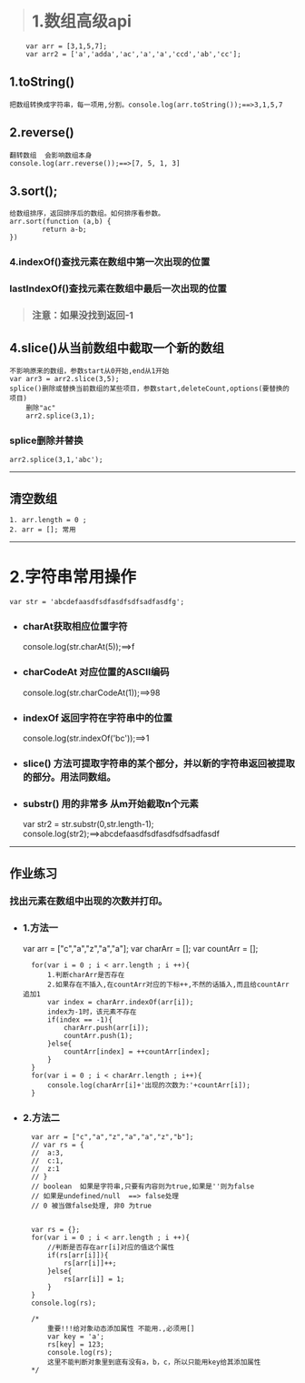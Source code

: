 > # 1.数组高级api
        var arr = [3,1,5,7];
	    var arr2 = ['a','adda','ac','a','a','ccd','ab','cc'];
## 1.toString()
    把数组转换成字符串，每一项用,分割。console.log(arr.toString());==>3,1,5,7
## 2.reverse()
    翻转数组  会影响数组本身
    console.log(arr.reverse());==>[7, 5, 1, 3]
## 3.sort();
    给数组排序，返回排序后的数组。如何排序看参数。
    arr.sort(function (a,b) {
			return a-b;
	})
### 4.indexOf()查找元素在数组中第一次出现的位置
###  lastIndexOf()查找元素在数组中最后一次出现的位置
> ### 注意：如果没找到返回-1


## 4.slice()从当前数组中截取一个新的数组
    不影响原来的数组，参数start从0开始,end从1开始
    var arr3 = arr2.slice(3,5);
    splice()删除或替换当前数组的某些项目，参数start,deleteCount,options(要替换的项目)
		删除"ac"
		arr2.splice(3,1);
### splice删除并替换
    arr2.splice(3,1,'abc');
***
## 清空数组
    1. arr.length = 0 ;
    2. arr = []; 常用
***
# 2.字符串常用操作
    var str = 'abcdefaasdfsdfasdfsdfsadfasdfg';
+ ### charAt获取相应位置字符
    console.log(str.charAt(5));==>f
+ ### charCodeAt  对应位置的ASCII编码
    console.log(str.charCodeAt(1));==>98
+ ### indexOf  返回字符在字符串中的位置
    console.log(str.indexOf('bc'));==>1
+ ### slice()	  方法可提取字符串的某个部分，并以新的字符串返回被提取的部分。用法同数组。
+ ### substr() 用的非常多 从m开始截取n个元素
    var str2 = str.substr(0,str.length-1);
		console.log(str2);==>abcdefaasdfsdfasdfsdfsadfasdf
***
## 作业练习
### 找出元素在数组中出现的次数并打印。
+ ### 1.方法一
    var arr = ["c","a","z","a","a"];
		var charArr = [];
		var countArr = [];

		for(var i = 0 ; i < arr.length ; i ++){
			1.判断charArr是否存在
			2.如果存在不插入,在countArr对应的下标++,不然的话插入,而且给countArr追加1
			var index = charArr.indexOf(arr[i]);
			index为-1时，该元素不存在
			if(index == -1){
				charArr.push(arr[i]);
				countArr.push(1);
			}else{
				countArr[index] = ++countArr[index];
			}
		}
		for(var i = 0 ; i < charArr.length ; i++){
			console.log(charArr[i]+'出现的次数为:'+countArr[i]);
		}
+ ### 2.方法二
		var arr = ["c","a","z","a","a","z","b"];
		// var rs = {
		// 	a:3,
		// 	c:1,
		// 	z:1
		// }
		// boolean  如果是字符串,只要有内容则为true,如果是''则为false
		// 如果是undefined/null  ==> false处理
		// 0 被当做false处理, 非0 为true
		
        
        var rs = {};
		for(var i = 0 ; i < arr.length ; i ++){
			//判断是否存在arr[i]对应的值这个属性
			if(rs[arr[i]]){
				rs[arr[i]]++;
			}else{
				rs[arr[i]] = 1;
			}
		}
		console.log(rs);

        /*
			重要!!!给对象动态添加属性 不能用.,必须用[]
			var key = 'a';
			rs[key] = 123;
			console.log(rs);
            这里不能判断对象里到底有没有a，b，c，所以只能用key给其添加属性
		*/